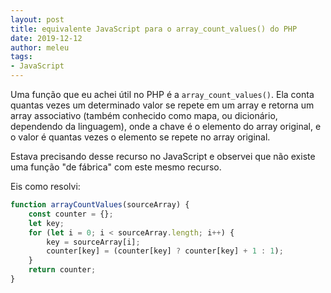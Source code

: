 ```yaml
---
layout: post
title: equivalente JavaScript para o array_count_values() do PHP
date: 2019-12-12
author: meleu
tags:
- JavaScript
---
```


Uma função que eu achei útil no PHP é a `array_count_values()`. Ela conta quantas vezes um determinado valor se repete em
um array e retorna um array associativo (também conhecido como mapa, ou dicionário, dependendo da linguagem), onde a chave
é o elemento do array original, e o valor é quantas vezes o elemento se repete no array original.

Estava precisando desse recurso no JavaScript e observei que não existe uma função "de fábrica" com este mesmo recurso.

Eis como resolvi:

```js
function arrayCountValues(sourceArray) {
    const counter = {};
    let key;
    for (let i = 0; i < sourceArray.length; i++) {
        key = sourceArray[i];
        counter[key] = (counter[key] ? counter[key] + 1 : 1);
    }
    return counter;
}
```
<!--stackedit_data:
eyJoaXN0b3J5IjpbMTg2NjQ1MTExMl19
-->